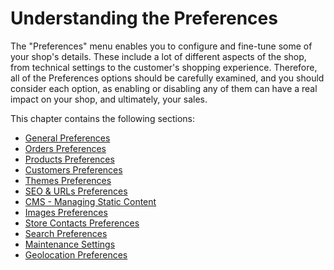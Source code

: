 # Understanding the Preferences

The "Preferences" menu enables you to configure and fine-tune some of your shop's details. These include a lot of different aspects of the shop, from technical settings to the customer's shopping experience. Therefore, all of the Preferences options should be carefully examined, and you should consider each option, as enabling or disabling any of them can have a real impact on your shop, and ultimately, your sales.

This chapter contains the following sections:

* [General Preferences](general-preferences.md)
* [Orders Preferences](orders-preferences.md)
* [Products Preferences](products-preferences.md)
* [Customers Preferences](customers-preferences.md)
* [Themes Preferences](themes-preferences.md)
* [SEO & URLs Preferences](seo-and-urls-preferences.md)
* [CMS - Managing Static Content](cms-managing-static-content.md)
* [Images Preferences](images-preferences.md)
* [Store Contacts Preferences](store-contacts-preferences.md)
* [Search Preferences](search-preferences.md)
* [Maintenance Settings](maintenance-settings.md)
* [Geolocation Preferences](geolocation-preferences.md)
